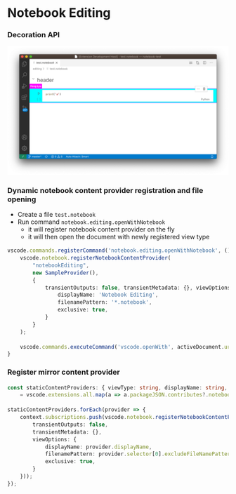 # Notebook Editing

### Decoration API

![Name Tag](./images/nametag.png)

### Dynamic notebook content provider registration and file opening

* Create a file `test.notebook`
* Run command `notebook.editing.openWithNotebook`
  * it will register notebook content provider on the fly
  * it will then open the document with newly registered view type

```ts
vscode.commands.registerCommand('notebook.editing.openWithNotebook', () => {
    vscode.notebook.registerNotebookContentProvider(
        "notebookEditing",
        new SampleProvider(),
        {
            transientOutputs: false, transientMetadata: {}, viewOptions: {
                displayName: 'Notebook Editing',
                filenamePattern: '*.notebook',
                exclusive: true,
            }
        }
    );

    vscode.commands.executeCommand('vscode.openWith', activeDocument.uri, 'notebookEditing');
}
```

### Register mirror content provider

```ts
const staticContentProviders: { viewType: string, displayName: string, priority: 'option' | 'default', selector: { filenamePattern: string, excludeFileNamePattern?: string }[] }[]
    = vscode.extensions.all.map(a => a.packageJSON.contributes?.notebookProvider || []).reduce((acc, val) => acc.concat(val), []);

staticContentProviders.forEach(provider => {
    context.subscriptions.push(vscode.notebook.registerNotebookContentProvider(`vsls-${provider.viewType}`, new SampleProvider(), {
        transientOutputs: false,
        transientMetadata: {},
        viewOptions: {
            displayName: provider.displayName,
            filenamePattern: provider.selector[0].excludeFileNamePattern ? { include: provider.selector[0].filenamePattern, exclude: provider.selector[0].excludeFileNamePattern } : provider.selector[0].filenamePattern,
            exclusive: true,
        }
    }));
});
```
